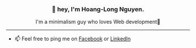 <h3 align="center">👋 hey, I'm Hoang-Long Nguyen.</h3>
<p align="center">I'm a minimalism guy who loves Web development🚀</p>

---
- 📫 Feel free to ping me on [Facebook](https://www.facebook.com/kari.oops/) or [LinkedIn](https://www.linkedin.com/in/nhlong20/)
